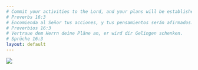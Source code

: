 ```yaml
---
# Commit your activities to the Lord, and your plans will be established.
# Proverbs 16:3
# Encomienda al Señor tus acciones, y tus pensamientos serán afirmados.
# Proverbios 16:3
# Vertraue dem Herrn deine Pläne an, er wird dir Gelingen schenken.
# Sprüche 16:3
layout: default
---
```


![](https://octodex.github.com/images/constructocat2.jpg)

